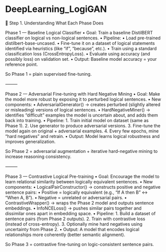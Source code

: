 # DeepLearning_LogiGAN

🧩 Step 1. Understanding What Each Phase Does

Phase 1 — Baseline Logical Classifier
	•	Goal: Train a baseline DistilBERT classifier on logical vs non-logical sentences.
	•	Pipeline:
	•	Load pre-trained distilbert-base-uncased.
	•	Fine-tune it on a dataset of logical statements identified via heuristics (like “if”, “because”, etc.).
	•	Train using a standard classification loss (CrossEntropyLoss).
	•	Evaluate using accuracy (and possibly loss) on validation set.
	•	Output: Baseline model accuracy = your reference point.

So Phase 1 = plain supervised fine-tuning.

⸻

Phase 2 — Adversarial Fine-tuning with Hard Negative Mining
	•	Goal: Make the model more robust by exposing it to perturbed logical sentences.
	•	New components:
	•	AdversarialGenerator() → creates perturbed (slightly altered or misleading) versions of logical sentences.
	•	HardNegativeMiner() → identifies “difficult” examples the model is uncertain about, and adds them back into training.
	•	Pipeline:
	1.	Train initial model on dataset (same as Phase 1).
	2.	Use generator to produce adversarial versions.
	3.	Fine-tune the model again on original + adversarial examples.
	4.	Every few epochs, mine “hard negatives” and retrain.
	•	Output: Model learns logical robustness and improves generalization.

So Phase 2 = adversarial augmentation + iterative hard-negative mining to increase reasoning consistency.

⸻

Phase 3 — Contrastive Logical Pre-training
	•	Goal: Encourage the model to learn relational similarity between logically equivalent sentences.
	•	New components:
	•	LogicalPairConstructor() → constructs positive and negative sentence pairs:
	•	Positive = logically equivalent (e.g., “If A then B” ↔ “When A, B”).
	•	Negative = unrelated or adversarial pairs.
	•	ContrastiveWrapper() → wraps the Phase 2 model and outputs sentence embeddings.
	•	InfoNCELoss() → pushes similar pairs together and dissimilar ones apart in embedding space.
	•	Pipeline:
	1.	Build a dataset of sentence pairs (from Phase 2 outputs).
	2.	Train with contrastive loss (instead of cross-entropy).
	3.	Optionally mine hard negatives using uncertainty from Phase 2.
	•	Output: A model that encodes logical relationships more coherently (better semantic alignment).

So Phase 3 = contrastive fine-tuning on logic-consistent sentence pairs.
